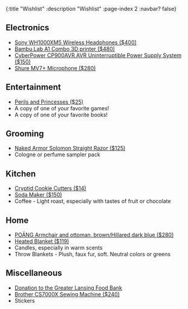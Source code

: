 {:title "Wishlist"
 :description "Wishlist"
 :page-index 2
 :navbar? false}


## Electronics

- [Sony WH1000XM5 Wireless Headphones ($400)](https://electronics.sony.com/audio/headphones/headband/p/wh1000xm5-b)
- [Bambu Lab A1 Combo 3D printer ($480)](https://us.store.bambulab.com/products/a1)
- [CyberPower CP900AVR AVR Uninterruptible Power Supply System ($150)](https://www.cyberpowersystems.com/product/ups/avr/cp900avr/)
- [Shure MV7+ Microphone ($280)](https://www.shure.com/en-US/products/microphones/mv7?variant=MV7%252B-K)


## Entertainment

- [Perils and Princesses ($25)](https://www.indiepressrevolution.com/xcart/Perils-and-Princesses-Print-PDF.html)
- A copy of one of your favorite games!
- A copy of one of your favorite books!


## Grooming

- [Naked Armor Solomon Straight Razor ($125)](https://www.nakedarmor.com/collections/straight-razors/products/solomon-straight-razor-black)
- Cologne or perfume sampler pack


## Kitchen

- [Cryptid Cookie Cutters ($14)](https://www.etsy.com/listing/1384136278/cryptid-cookie-cutters-set-1-sasquatch?gpla=1&gao=1&&utm_source=google&utm_medium=cpc&utm_campaign=shopping_us_ps-b-craft_supplies_and_tools-kitchen_supplies-baking_and_cake_decorations-other&utm_custom1=_k_Cj0KCQjwuNemBhCBARIsADp74QTdrRl432au4XIEAIo67Kys24X7fU12asLjXQ82ipepkAwcXtEft6waAiPMEALw_wcB_k_&utm_content=go_12565309429_122041493880_507284153981_pla-295472666587_m__1384136278_115275073&utm_custom2=12565309429)
- [Soda Maker ($150)](https://sparkel.com/)
- Coffee - Light roast, especially with tastes of fruit or chocolate


## Home

- [POÄNG Armchair and ottoman, brown/Hillared dark blue ($280)](https://www.ikea.com/us/en/p/poaeng-armchair-and-ottoman-brown-hillared-dark-blue-s59484289/)
- [Heated Blanket ($119)](https://www.amazon.com/gp/product/B0CF56554V/ref=ox_sc_act_title_1)
- Candles, especially in warm scents
- Throw Blankets - Plush, faux fur, soft. Neutral colors or greens


## Miscellaneous

- [Donation to the Greater Lansing Food Bank](https://greaterlansingfoodbank.org/give)
- [Brother CS7000X Sewing Machine ($240)](https://www.brother-usa.com/products/cs7000x)
- Stickers
